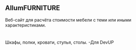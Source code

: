 ## AllumFURNITURE
Веб-сайт для расчёта стоимости мебели с теми или иными характеристиками. 
#
Шкафы, полки, кровати, стулья, столы.
-Для DevUP
